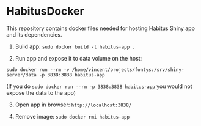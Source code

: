 # HabitusDocker

This repository contains docker files needed for hosting Habitus Shiny app and
its dependencies.

1. Build app: `sudo docker build -t habitus-app .`

2. Run app and expose it to data volume on the host:

`sudo docker run --rm -v /home/vincent/projects/fontys:/srv/shiny-server/data -p 3838:3838 habitus-app`

(If you do `sudo docker run --rm -p 3838:3838 habitus-app` you would not expose the data to the app)

3. Open app in browser: `http://localhost:3838/`

4. Remove image: `sudo docker rmi habitus-app`

